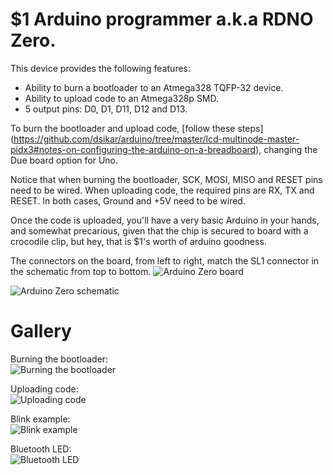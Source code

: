 $1 Arduino programmer a.k.a RDNO Zero.
==============

This device provides the following features:  

* Ability to burn a bootloader to an Atmega328 TQFP-32 device.  
* Ability to upload code to an Atmega328p SMD.
* 5 output pins: D0, D1, D11, D12 and D13.  

To burn the bootloader and upload code, [follow these steps] (https://github.com/dsikar/arduino/tree/master/lcd-multinode-master-pidx3#notes-on-configuring-the-arduino-on-a-breadboard), changing the Due board option for Uno.  

Notice that when burning the bootloader, SCK, MOSI, MISO and RESET pins need to be wired. When uploading code, the required pins are RX, TX and RESET. In both cases, Ground and +5V need to be wired.  

Once the code is uploaded, you'll have a very basic Arduino in your hands, and somewhat precarious, given that the chip is secured to board with a crocodile clip, but hey, that is $1's worth of arduino goodness.

The connectors on the board, from left to right, match the SL1 connector in the schematic from top to bottom.
![Arduino Zero board](images/board.png)

![Arduino Zero schematic](images/schematic.png)

# Gallery

Burning the bootloader:  
![Burning the bootloader](images/ArduinoZeroBootloader.jpg)

Uploading code:  
![Uploading code](images/ArduinoZeroCodeUpload.jpg)

Blink example:  
![Blink example](images/ArduinoZeroBlink.jpg)

Bluetooth LED:  
![Bluetooth LED](images/ArduinoZeroJsoknitBluetoothLED.jpg)





